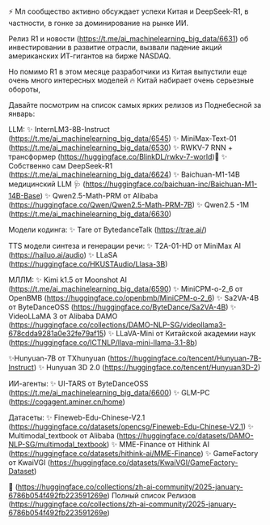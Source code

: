 ⚡️ Мл сообщество активно обсуждает   успехи Китая и DeepSeek-R1, в частности, в гонке за доминирование на рынке ИИ. 

Релиз R1 и новости (https://t.me/ai_machinelearning_big_data/6631) об инвестировании в развитие отрасли, вызвали падение акций американских ИТ-гигантов на бирже NASDAQ.  

Но помимо R1 в этом месяце разработчики из Китая выпустили еще очень много интересных моделей 🔥 Китай набирает очень серьезные обороты,

Давайте посмотрим на список самых ярких релизов из Поднебесной за январь: 

LLM:
✨ InternLM3-8B-Instruct  (https://t.me/ai_machinelearning_big_data/6545)
✨ MiniMax-Text-01 (https://t.me/ai_machinelearning_big_data/6530)
✨ RWKV-7   RNN + трансформер  (https://huggingface.co/BlinkDL/rwkv-7-world)👀
✨ Собственно сам DeepSeek-R1  (https://t.me/ai_machinelearning_big_data/6624)
✨ Baichuan-M1-14B медицинский LLM  🩺 (https://huggingface.co/baichuan-inc/Baichuan-M1-14B-Base)
✨ Qwen2.5-Math-PRM от Alibaba (https://huggingface.co/Qwen/Qwen2.5-Math-PRM-7B)
✨ Qwen2.5 -1M  (https://t.me/ai_machinelearning_big_data/6630)


Модели кодинга:
✨ Tare от BytedanceTalk (https://trae.ai/)

TTS модели синтеза и генерации речи:
✨ T2A-01-HD от MiniMax AI (https://hailuo.ai/audio)
✨ LLaSA (https://huggingface.co/HKUSTAudio/Llasa-3B) 

МЛЛМ:
✨ Kimi k1.5 от Moonshot AI (https://t.me/ai_machinelearning_big_data/6590)
✨ MiniCPM-o-2_6 от OpenBMB (https://huggingface.co/openbmb/MiniCPM-o-2_6)
✨ Sa2VA-4B от ByteDanceOSS (https://huggingface.co/ByteDance/Sa2VA-4B)
✨ VideoLLaMA 3 от Alibaba DAMO (https://huggingface.co/collections/DAMO-NLP-SG/videollama3-678cdda9281a0e32fe79af15)
✨ LLaVA-Mini от Китайской академии наук (https://huggingface.co/ICTNLP/llava-mini-llama-3.1-8b)

✨Hunyuan-7B от TXhunyuan (https://huggingface.co/tencent/Hunyuan-7B-Instruct)
✨ Hunyuan 3D 2.0  (https://huggingface.co/tencent/Hunyuan3D-2)

ИИ-агенты:
✨ UI-TARS от  ByteDanceOSS (https://t.me/ai_machinelearning_big_data/6600)
✨ GLM-PC  (https://cogagent.aminer.cn/home)

Датасеты: 
✨ Fineweb-Edu-Chinese-V2.1  (https://huggingface.co/datasets/opencsg/Fineweb-Edu-Chinese-V2.1)
✨ Multimodal_textbook от Alibaba (https://huggingface.co/datasets/DAMO-NLP-SG/multimodal_textbook)
✨ MME-Finance от Hithink AI  (https://huggingface.co/datasets/hithink-ai/MME-Finance)
✨ GameFactory от KwaiVGI  (https://huggingface.co/datasets/KwaiVGI/GameFactory-Dataset)

📌 (https://huggingface.co/collections/zh-ai-community/2025-january-6786b054f492fb223591269e) Полный список Релизов (https://huggingface.co/collections/zh-ai-community/2025-january-6786b054f492fb223591269e)
